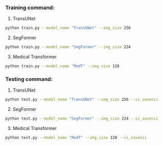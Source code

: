 ### Training command:
1) TransUNet
```bash 
python train.py --model_name "TransUNet" --img_size 256
``` 
2) SegFormer
```bash 
python train.py --model_name "SegFormer" --img_size 224
``` 
3) Medical Transformer
```bash 
python train.py --model_name "MedT" --img_size 128
``` 
### Testing command:
1) TransUNet
```bash 
python test.py --model_name "TransUNet" --img_size 256 --is_savenii
``` 
2) SegFormer
```bash 
python test.py --model_name "SegFormer" --img_size 224 --is_savenii
``` 
3) Medical Transformer
```bash 
python test.py --model_name "MedT" --img_size 128 --is_savenii
``` 